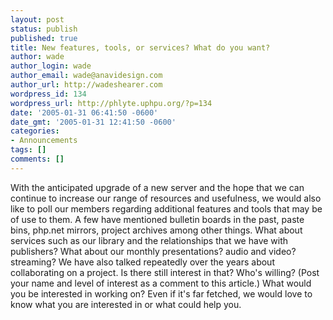 ```yaml
---
layout: post
status: publish
published: true
title: New features, tools, or services? What do you want?
author: wade
author_login: wade
author_email: wade@anavidesign.com
author_url: http://wadeshearer.com
wordpress_id: 134
wordpress_url: http://phlyte.uphpu.org/?p=134
date: '2005-01-31 06:41:50 -0600'
date_gmt: '2005-01-31 12:41:50 -0600'
categories:
- Announcements
tags: []
comments: []
---
```

<p>With the anticipated upgrade of a new server and the hope that we can continue to increase our range of resources and usefulness, we would also like to poll our members regarding additional features and tools that may be of use to them. A few have mentioned bulletin boards in the past, paste bins, php.net mirrors, project archives among other things. What about services such as our library and the relationships that we have with publishers? What about our monthly presentations? audio and video? streaming? We have also talked repeatedly over the years about collaborating on a project. Is there still interest in that? Who's willing? (Post your name and level of interest as a comment to this article.) What would you be interested in working on? Even if it's far fetched, we would love to know what you are interested in or what could help you.</p>
